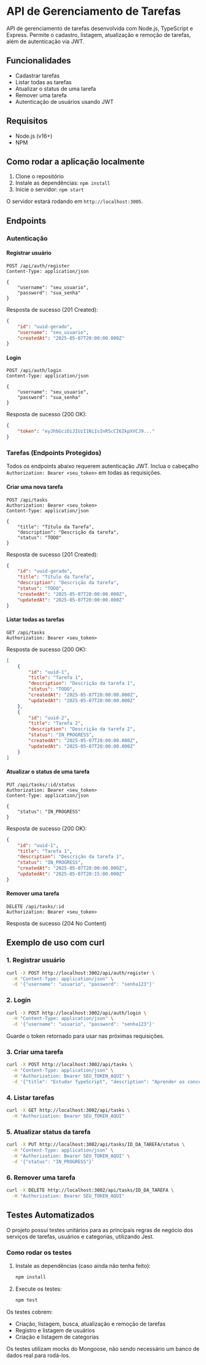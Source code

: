 # API de Gerenciamento de Tarefas

API de gerenciamento de tarefas desenvolvida com Node.js, TypeScript e Express. Permite o cadastro, listagem, atualização e remoção de tarefas, além de autenticação via JWT.

## Funcionalidades

- Cadastrar tarefas
- Listar todas as tarefas
- Atualizar o status de uma tarefa
- Remover uma tarefa
- Autenticação de usuários usando JWT

## Requisitos

- Node.js (v16+)
- NPM

## Como rodar a aplicação localmente

1. Clone o repositório
2. Instale as dependências: `npm install`
3. Inicie o servidor: `npm start`

O servidor estará rodando em `http://localhost:3005`.

## Endpoints

### Autenticação

#### Registrar usuário

```
POST /api/auth/register
Content-Type: application/json

{
    "username": "seu_usuario",
    "password": "sua_senha"
}
```

Resposta de sucesso (201 Created):
```json
{
    "id": "uuid-gerado",
    "username": "seu_usuario",
    "createdAt": "2025-05-07T20:00:00.000Z"
}
```

#### Login

```
POST /api/auth/login
Content-Type: application/json

{
    "username": "seu_usuario",
    "password": "sua_senha"
}
```

Resposta de sucesso (200 OK):
```json
{
    "token": "eyJhbGciOiJIUzI1NiIsInR5cCI6IkpXVCJ9..."
}
```

### Tarefas (Endpoints Protegidos)

Todos os endpoints abaixo requerem autenticação JWT. Inclua o cabeçalho `Authorization: Bearer <seu_token>` em todas as requisições.

#### Criar uma nova tarefa

```
POST /api/tasks
Authorization: Bearer <seu_token>
Content-Type: application/json

{
    "title": "Título da Tarefa",
    "description": "Descrição da tarefa",
    "status": "TODO"
}
```

Resposta de sucesso (201 Created):
```json
{
    "id": "uuid-gerado",
    "title": "Título da Tarefa",
    "description": "Descrição da tarefa",
    "status": "TODO",
    "createdAt": "2025-05-07T20:00:00.000Z",
    "updatedAt": "2025-05-07T20:00:00.000Z"
}
```

#### Listar todas as tarefas

```
GET /api/tasks
Authorization: Bearer <seu_token>
```

Resposta de sucesso (200 OK):
```json
[
    {
        "id": "uuid-1",
        "title": "Tarefa 1",
        "description": "Descrição da tarefa 1",
        "status": "TODO",
        "createdAt": "2025-05-07T20:00:00.000Z",
        "updatedAt": "2025-05-07T20:00:00.000Z"
    },
    {
        "id": "uuid-2",
        "title": "Tarefa 2",
        "description": "Descrição da tarefa 2",
        "status": "IN_PROGRESS",
        "createdAt": "2025-05-07T20:00:00.000Z",
        "updatedAt": "2025-05-07T20:00:00.000Z"
    }
]
```

#### Atualizar o status de uma tarefa

```
PUT /api/tasks/:id/status
Authorization: Bearer <seu_token>
Content-Type: application/json

{
    "status": "IN_PROGRESS"
}
```

Resposta de sucesso (200 OK):
```json
{
    "id": "uuid-1",
    "title": "Tarefa 1",
    "description": "Descrição da tarefa 1",
    "status": "IN_PROGRESS",
    "createdAt": "2025-05-07T20:00:00.000Z",
    "updatedAt": "2025-05-07T20:15:00.000Z"
}
```

#### Remover uma tarefa

```
DELETE /api/tasks/:id
Authorization: Bearer <seu_token>
```

Resposta de sucesso (204 No Content)

## Exemplo de uso com curl

### 1. Registrar usuário

```bash
curl -X POST http://localhost:3002/api/auth/register \
  -H "Content-Type: application/json" \
  -d '{"username": "usuario", "password": "senha123"}'
```

### 2. Login

```bash
curl -X POST http://localhost:3002/api/auth/login \
  -H "Content-Type: application/json" \
  -d '{"username": "usuario", "password": "senha123"}'
```

Guarde o token retornado para usar nas próximas requisições.

### 3. Criar uma tarefa

```bash
curl -X POST http://localhost:3002/api/tasks \
  -H "Content-Type: application/json" \
  -H "Authorization: Bearer SEU_TOKEN_AQUI" \
  -d '{"title": "Estudar TypeScript", "description": "Aprender os conceitos básicos", "status": "TODO"}'
```

### 4. Listar tarefas

```bash
curl -X GET http://localhost:3002/api/tasks \
  -H "Authorization: Bearer SEU_TOKEN_AQUI"
```

### 5. Atualizar status da tarefa

```bash
curl -X PUT http://localhost:3002/api/tasks/ID_DA_TAREFA/status \
  -H "Content-Type: application/json" \
  -H "Authorization: Bearer SEU_TOKEN_AQUI" \
  -d '{"status": "IN_PROGRESS"}'
```

### 6. Remover uma tarefa

```bash
curl -X DELETE http://localhost:3002/api/tasks/ID_DA_TAREFA \
  -H "Authorization: Bearer SEU_TOKEN_AQUI"
```

## Testes Automatizados

O projeto possui testes unitários para as principais regras de negócio dos serviços de tarefas, usuários e categorias, utilizando Jest.

### Como rodar os testes

1. Instale as dependências (caso ainda não tenha feito):
   ```bash
   npm install
   ```
2. Execute os testes:
   ```bash
   npm test
   ```

Os testes cobrem:
- Criação, listagem, busca, atualização e remoção de tarefas
- Registro e listagem de usuários
- Criação e listagem de categorias

Os testes utilizam mocks do Mongoose, não sendo necessário um banco de dados real para rodá-los.
